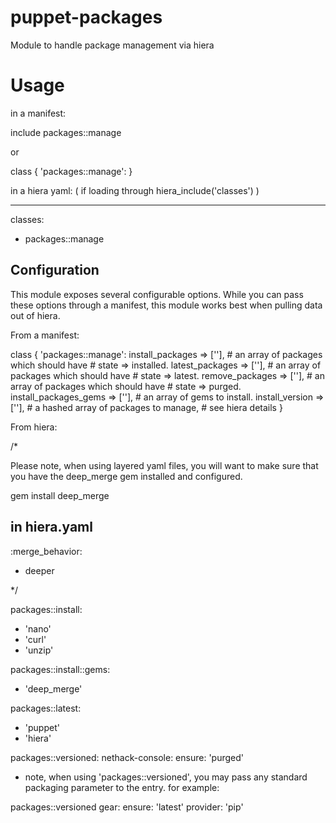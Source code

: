 puppet-packages
===============

Module to handle package management via hiera

# Usage

in a manifest:

  include packages::manage

or

  class { 'packages::manage': }

in a hiera yaml: ( if loading through hiera_include('classes') )

---

classes:
  - packages::manage

## Configuration

This module exposes several configurable options.  While you can pass
these options through a manifest, this module works best when pulling
data out of hiera.

From a manifest:

class { 'packages::manage':
  install_packages => [''], # an array of packages which should have
                            # state => installed.
  latest_packages  => [''], # an array of packages which should have
                            # state => latest.
  remove_packages  => [''], # an array of packages which should have
                            # state => purged.
  install_packages_gems => [''], # an array of gems to install.
  install_version  => [''], # a hashed array of packages to manage,
                            # see hiera details
}

From hiera:

/*

 Please note, when using layered yaml files, you will want to make
  sure that you have the deep_merge gem installed and configured.

gem install deep_merge

## in hiera.yaml

:merge_behavior:
  - deeper

*/

packages::install:
  - 'nano'
  - 'curl'
  - 'unzip'

packages::install::gems:
  - 'deep_merge'

packages::latest:
  - 'puppet'
  - 'hiera'

packages::versioned:
  nethack-console:
    ensure: 'purged'

- note, when using 'packages::versioned', you may pass any standard
  packaging parameter to the entry. for example:

packages::versioned
  gear:
    ensure: 'latest'
    provider: 'pip'

